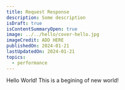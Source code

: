 ```yaml
---
title: Request Response
description: Some description
isDraft: true
isContentSummaryOpen: true
image: ../../hello/cover-hello.jpg
imageCredit: ADD HERE
publishedOn: 2024-01-21
lastUpdatedOn: 2024-01-21
topics:
  - performance
---
```


Hello World! This is a begining of new world!
